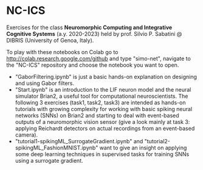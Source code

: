 # NC-ICS
Exercises for the class **Neuromorphic Computing and Integrative Cognitive Systems** (a.y. 2020-2023) held by prof. Silvio P. Sabatini @ DIBRIS (University of Genoa, Italy).

To play with these notebooks on Colab go to http://colab.research.google.com/github and type "simo-net", navigate to the "NC-ICS" repository and choose the notebook you want to open.

 - "GaborFiltering.ipynb" is just a basic hands-on explanation on designing and using Gabor filters.
 - "Start.ipynb" is an introduction to the LIF neuron model and the neural simulator Brian2, a useful tool for computational neuroscientists. The following 3 exercises (task1, task2, task3) are intended as hands-on tutorials with growing complexity for working with basic spiking neural networks (SNNs) on Brian2 and starting to deal with event-based outputs of a neuromorphic vision sensor (give a look mainly at task 3: applying Reichardt detectors on actual recordings from an event-based camera).
 - "tutorial1-spikingML_SurrogateGradient.ipynb" and "tutorial2-spikingML_FashionMNIST.ipynb" want to give an insight on applying some deep learning techniques in supervised tasks for training SNNs using a surrogate gradient.
